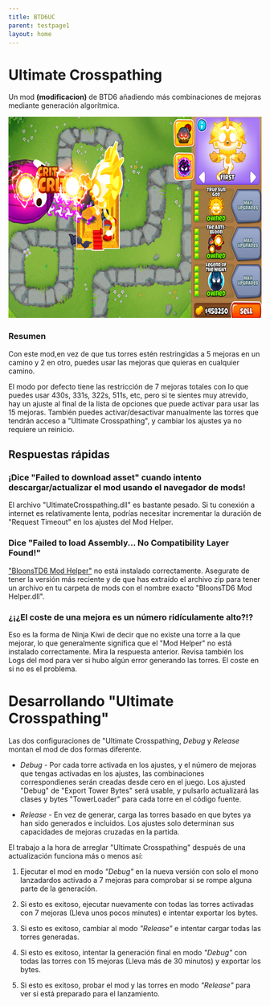 ```yaml
---
title: BTD6UC
parent: testpage1
layout: home
---
```

# Ultimate Crosspathing

Un mod **(modificacion)** de BTD6 añadiendo más combinaciones de mejoras mediante generación algorítmica.

<img alt="Screenshot" height="400" src="screenshot.png"/>

### Resumen

Con este mod,en vez de que tus torres estén restringidas a 5 mejoras en un camino y 2 en otro, puedes usar las mejoras que quieras en cualquier camino.

El modo por defecto tiene las restricción de 7 mejoras totales con lo que puedes usar 430s, 331s, 322s, 511s, etc, pero si te sientes muy atrevido, hay un ajuste al final de la lista de opciones que puede activar para usar las 15 mejoras. También puedes activar/desactivar manualmente las torres que tendrán acceso a "Ultimate Crosspathing", y cambiar los ajustes ya no requiere un reinicio.

## Respuestas rápidas
### ¡Dice "Failed to download asset" cuando intento descargar/actualizar el mod usando el navegador de mods!
  El archivo "UltimateCrosspathing.dll" es bastante pesado. Si tu conexión a internet es relativamente lenta, podrías necesitar incrementar la duración de "Request Timeout" en los ajustes del Mod Helper.


### Dice "Failed to load Assembly... No Compatibility Layer Found!"
  ["BloonsTD6 Mod Helper"](https://github.com/gurrenm3/BTD-Mod-Helper/releases/latest) no está instalado correctamente. Asegurate de tener la versión más reciente y de que has extraído el archivo zip para tener un archivo en tu carpeta de mods con el nombre exacto "BloonsTD6 Mod Helper.dll".

  ### ¿¡¿El coste de una mejora es un número ridículamente alto?!?
  Eso es la forma de Ninja Kiwi de decir que no existe una torre a la que mejorar, lo que generalmente significa que el "Mod Helper" no está instalado correctamente. Mira la respuesta anterior. Revisa también los Logs del mod para ver si hubo algún error generando las torres. El coste en si no es el problema.

# Desarrollando "Ultimate Crosspathing"

Las dos configuraciones de "Ultimate Crosspathing, *Debug* y *Release* montan el mod de dos formas diferente.

- *Debug* - Por cada torre activada en los ajustes, y el número de mejoras que tengas activadas en los ajustes, las combinaciones correspondienes serán creadas desde cero en el juego. Los ajusted "Debug" de "Export Tower Bytes" será usable, y pulsarlo actualizará las clases y bytes "TowerLoader" para cada torre en el código fuente.

- *Release* - En vez de generar, carga las torres basado en que bytes ya han sido generados e incluidos. Los ajustes solo determinan sus capacidades de mejoras cruzadas en la partida.

El trabajo a la hora de arreglar "Ultimate Crosspathing" después de una actualización funciona más o menos así:

1. Ejecutar el mod en modo *"Debug"* en la nueva versión con solo el mono lanzadardos activado a 7 mejoras para comprobar si se rompe alguna parte de la generación.

2. Si esto es exitoso, ejecutar nuevamente con todas las torres activadas con 7 mejoras (Lleva unos pocos minutes) e intentar exportar los bytes.

3. Si esto es exitoso, cambiar al modo *"Release"* e intentar cargar todas las torres generadas.

4. Si esto es exitoso, intentar la generación final en modo *"Debug"* con todas las torres con 15 mejoras (Lleva más de 30 minutos) y exportar los bytes.

5. Si esto es exitoso, probar el mod y las torres en modo *"Release"* para ver si está preparado para el lanzamiento.
